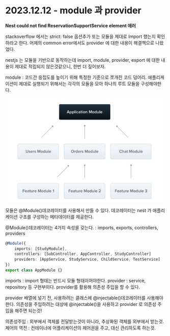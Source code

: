 # 2023.12.12 - module 과 provider

**Nest could not find ReservationSupportService element 에러**

stackoverflow 에서는 strict: false 옵션추가 또는 모듈을 제대로 Import 했는지 확인하라고 한다.
어제의 common error에서도 provider 에 대한 내용이 해결책으로 나왔었다.

nestjs 는 모듈을 기반으로 동작하는데 import, module, provider, export 에 대한 내용이 제대로 적립되지 않은것같으니, 한번 더 짚어보자.

module : 코드간 응집도를 높이기 위해 특정한 기준으로 쪼개진 코드 덩어리. 애플리케이션이 제대로 실행되기 위해서는 각각의 모듈을 모아 하나의 루트 모듈을 구성해야한다.

![Untitled](../../Picture/provider1.png)

모듈은 @Module()데코레이터를 사용해서 만들 수 있다. 데코레이터는 nest 가 애플리케이션 구조를 구성하는 메타데이터를 제공한다.

@Module()데코레이터는 4가지 속성을 갖는다. : imports, exports, controllers, providers

```typescript
@Module({
	imports: [StudyModule],
	controllers: [SubController, AppController, StudyController]
	providers: [AppService, StudyService, ChildService, TestService]
})
export class AppModule {}
```

imports : import 형태는 반드시 모듈 형태이어야한다.
provider : service, repository 등 구현부이다. provider를 활용해 의존성 주입을 할 수 있다.

provider 배열에 넣기 전, 사용하려는 클래스에 @injectable()데코레이터를 사용해야한다.
의존성을 주입하려는 대상에 @injectable()을 사용하고 provider 로 의존성 주입을 해주면 되는것!

의존성주입 : 외부에서 객체를 전달받는것이 아니라, 추상화된 객체를 외부에서 받는것.
제어의 역전 : 컨테이너에 어플리케이션의 제어권을 주고, 대신 관리하도록 하는것.

